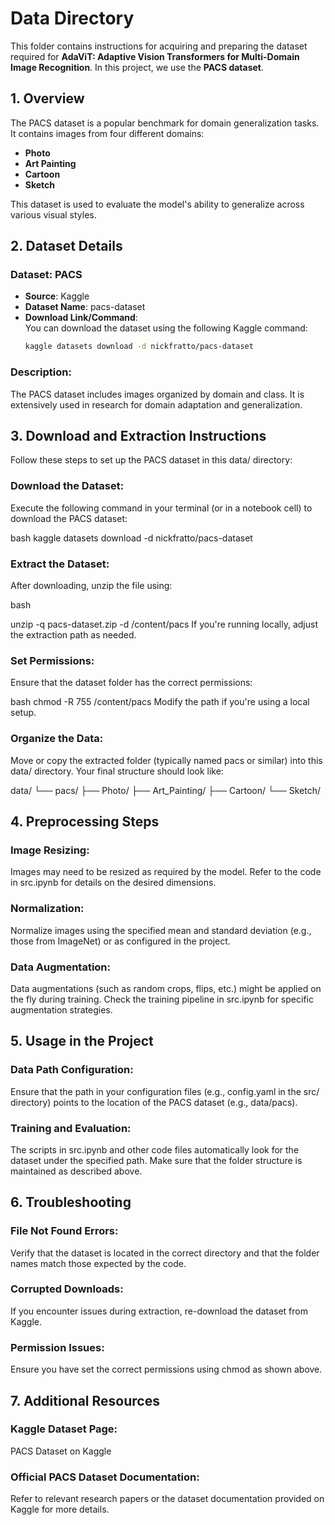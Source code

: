 # Data Directory

This folder contains instructions for acquiring and preparing the dataset required for **AdaViT: Adaptive Vision Transformers for Multi-Domain Image Recognition**. In this project, we use the **PACS dataset**.

## 1. Overview
The PACS dataset is a popular benchmark for domain generalization tasks. It contains images from four different domains:
- **Photo**
- **Art Painting**
- **Cartoon**
- **Sketch**

This dataset is used to evaluate the model's ability to generalize across various visual styles.

## 2. Dataset Details

### Dataset: PACS
- **Source**: Kaggle
- **Dataset Name**: pacs-dataset
- **Download Link/Command**:  
  You can download the dataset using the following Kaggle command:
  ```bash
  kaggle datasets download -d nickfratto/pacs-dataset
### Description:
The PACS dataset includes images organized by domain and class. It is extensively used in research for domain adaptation and generalization.

## 3. Download and Extraction Instructions
Follow these steps to set up the PACS dataset in this data/ directory:

### Download the Dataset:
Execute the following command in your terminal (or in a notebook cell) to download the PACS dataset:

bash
kaggle datasets download -d nickfratto/pacs-dataset

### Extract the Dataset:
After downloading, unzip the file using:

bash

unzip -q pacs-dataset.zip -d /content/pacs
If you're running locally, adjust the extraction path as needed.

### Set Permissions:
Ensure that the dataset folder has the correct permissions:

bash
chmod -R 755 /content/pacs
Modify the path if you're using a local setup.

### Organize the Data:
Move or copy the extracted folder (typically named pacs or similar) into this data/ directory. Your final structure should look like:

data/
  └── pacs/
      ├── Photo/
      ├── Art_Painting/
      ├── Cartoon/
      └── Sketch/


## 4. Preprocessing Steps

### Image Resizing:
Images may need to be resized as required by the model. Refer to the code in src.ipynb for details on the desired dimensions.

### Normalization:
Normalize images using the specified mean and standard deviation (e.g., those from ImageNet) or as configured in the project.

### Data Augmentation:
Data augmentations (such as random crops, flips, etc.) might be applied on the fly during training. Check the training pipeline in src.ipynb for specific augmentation strategies.

## 5. Usage in the Project

### Data Path Configuration:
Ensure that the path in your configuration files (e.g., config.yaml in the src/ directory) points to the location of the PACS dataset (e.g., data/pacs).

### Training and Evaluation:
The scripts in src.ipynb and other code files automatically look for the dataset under the specified path. Make sure that the folder structure is maintained as described above.

## 6. Troubleshooting

### File Not Found Errors:
Verify that the dataset is located in the correct directory and that the folder names match those expected by the code.

### Corrupted Downloads:
If you encounter issues during extraction, re-download the dataset from Kaggle.

### Permission Issues:
Ensure you have set the correct permissions using chmod as shown above.

## 7. Additional Resources

### Kaggle Dataset Page:
PACS Dataset on Kaggle

### Official PACS Dataset Documentation:
Refer to relevant research papers or the dataset documentation provided on Kaggle for more details.
